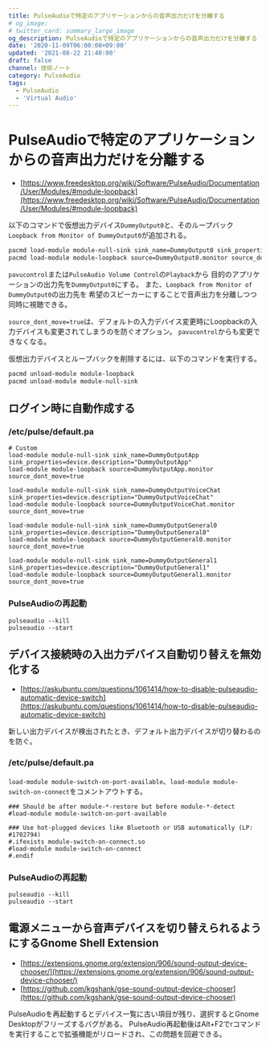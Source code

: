 ```yaml
---
title: PulseAudioで特定のアプリケーションからの音声出力だけを分離する
# og_image:
# twitter_card: summary_large_image
og_description: PulseAudioで特定のアプリケーションからの音声出力だけを分離する
date: '2020-11-09T06:00:00+09:00'
updated: '2021-08-22 21:40:00'
draft: false
channel: 技術ノート
category: PulseAudio
tags:
  - PulseAudio
  - 'Virtual Audio'
---
```


# PulseAudioで特定のアプリケーションからの音声出力だけを分離する

- [https://www.freedesktop.org/wiki/Software/PulseAudio/Documentation/User/Modules/#module-loopback](https://www.freedesktop.org/wiki/Software/PulseAudio/Documentation/User/Modules/#module-loopback)

以下のコマンドで仮想出力デバイス`DummyOutput0`と、そのループバック`Loopback from Monitor of DummyOutput0`が追加される。

```bash
pacmd load-module module-null-sink sink_name=DummyOutput0 sink_properties=device.description=DummyOutput0
pacmd load-module module-loopback source=DummyOutput0.monitor source_dont_move=true
```

`pavucontrol`または`PulseAudio Volume Control`の`Playback`から
目的のアプリケーションの出力先を`DummyOutput0`にする。
また、`Loopback from Monitor of DummyOutput0`の出力先を
希望のスピーカーにすることで音声出力を分離しつつ同時に視聴できる。

`source_dont_move=true`は、デフォルトの入力デバイス変更時にLoopbackの入力デバイスも変更されてしまうのを防ぐオプション。
`pavucontrol`からも変更できなくなる。

仮想出力デバイスとループバックを削除するには、以下のコマンドを実行する。

```bash
pacmd unload-module module-loopback
pacmd unload-module module-null-sink
```


## ログイン時に自動作成する
### /etc/pulse/default.pa

```pulseaudio
# Custom
load-module module-null-sink sink_name=DummyOutputApp sink_properties=device.description="DummyOutputApp"
load-module module-loopback source=DummyOutputApp.monitor source_dont_move=true

load-module module-null-sink sink_name=DummyOutputVoiceChat sink_properties=device.description="DummyOutputVoiceChat"
load-module module-loopback source=DummyOutputVoiceChat.monitor source_dont_move=true

load-module module-null-sink sink_name=DummyOutputGeneral0 sink_properties=device.description="DummyOutputGeneral0"
load-module module-loopback source=DummyOutputGeneral0.monitor source_dont_move=true

load-module module-null-sink sink_name=DummyOutputGeneral1 sink_properties=device.description="DummyOutputGeneral1"
load-module module-loopback source=DummyOutputGeneral1.monitor source_dont_move=true
```

### PulseAudioの再起動

```shell
pulseaudio --kill
pulseaudio --start
```

## デバイス接続時の入出力デバイス自動切り替えを無効化する

- [https://askubuntu.com/questions/1061414/how-to-disable-pulseaudio-automatic-device-switch](https://askubuntu.com/questions/1061414/how-to-disable-pulseaudio-automatic-device-switch)

新しい出力デバイスが検出されたとき、デフォルト出力デバイスが切り替わるのを防ぐ。

### /etc/pulse/default.pa
`load-module module-switch-on-port-available`、`load-module module-switch-on-connect`をコメントアウトする。

```pulseaudio
### Should be after module-*-restore but before module-*-detect
#load-module module-switch-on-port-available

### Use hot-plugged devices like Bluetooth or USB automatically (LP: #1702794)
#.ifexists module-switch-on-connect.so
#load-module module-switch-on-connect
#.endif
```

### PulseAudioの再起動

```shell
pulseaudio --kill
pulseaudio --start
```


## 電源メニューから音声デバイスを切り替えられるようにするGnome Shell Extension
- [https://extensions.gnome.org/extension/906/sound-output-device-chooser/](https://extensions.gnome.org/extension/906/sound-output-device-chooser/)
- [https://github.com/kgshank/gse-sound-output-device-chooser](https://github.com/kgshank/gse-sound-output-device-chooser)

PulseAudioを再起動するとデバイス一覧に古い項目が残り、選択するとGnome Desktopがフリーズするバグがある。
PulseAudio再起動後はAlt+F2でrコマンドを実行することで拡張機能がリロードされ、この問題を回避できる。
